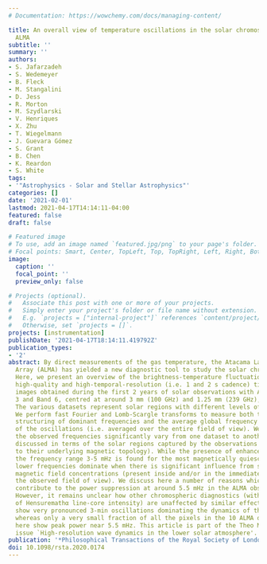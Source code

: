 ```yaml
---
# Documentation: https://wowchemy.com/docs/managing-content/

title: An overall view of temperature oscillations in the solar chromosphere with
  ALMA
subtitle: ''
summary: ''
authors:
- S. Jafarzadeh
- S. Wedemeyer
- B. Fleck
- M. Stangalini
- D. Jess
- R. Morton
- M. Szydlarski
- V. Henriques
- X. Zhu
- T. Wiegelmann
- J. Guevara Gómez
- S. Grant
- B. Chen
- K. Reardon
- S. White
tags:
- '"Astrophysics - Solar and Stellar Astrophysics"'
categories: []
date: '2021-02-01'
lastmod: 2021-04-17T14:14:11-04:00
featured: false
draft: false

# Featured image
# To use, add an image named `featured.jpg/png` to your page's folder.
# Focal points: Smart, Center, TopLeft, Top, TopRight, Left, Right, BottomLeft, Bottom, BottomRight.
image:
  caption: ''
  focal_point: ''
  preview_only: false

# Projects (optional).
#   Associate this post with one or more of your projects.
#   Simply enter your project's folder or file name without extension.
#   E.g. `projects = ["internal-project"]` references `content/project/deep-learning/index.md`.
#   Otherwise, set `projects = []`.
projects: [instrumentation]
publishDate: '2021-04-17T18:14:11.419792Z'
publication_types:
- '2'
abstract: By direct measurements of the gas temperature, the Atacama Large Millimeter/submillimeter
  Array (ALMA) has yielded a new diagnostic tool to study the solar chromosphere.
  Here, we present an overview of the brightness-temperature fluctuations from several
  high-quality and high-temporal-resolution (i.e. 1 and 2 s cadence) time series of
  images obtained during the first 2 years of solar observations with ALMA, in Band
  3 and Band 6, centred at around 3 mm (100 GHz) and 1.25 mm (239 GHz), respectively.
  The various datasets represent solar regions with different levels of magnetic flux.
  We perform fast Fourier and Lomb-Scargle transforms to measure both the spatial
  structuring of dominant frequencies and the average global frequency distributions
  of the oscillations (i.e. averaged over the entire field of view). We find that
  the observed frequencies significantly vary from one dataset to another, which is
  discussed in terms of the solar regions captured by the observations (i.e. linked
  to their underlying magnetic topology). While the presence of enhanced power within
  the frequency range 3-5 mHz is found for the most magnetically quiescent datasets,
  lower frequencies dominate when there is significant influence from strong underlying
  magnetic field concentrations (present inside and/or in the immediate vicinity of
  the observed field of view). We discuss here a number of reasons which could possibly
  contribute to the power suppression at around 5.5 mHz in the ALMA observations.
  However, it remains unclear how other chromospheric diagnostics (with an exception
  of Hensuremathα line-core intensity) are unaffected by similar effects, i.e. they
  show very pronounced 3-min oscillations dominating the dynamics of the chromosphere,
  whereas only a very small fraction of all the pixels in the 10 ALMA datasets analysed
  here show peak power near 5.5 mHz. This article is part of the Theo Murphy meeting
  issue `High-resolution wave dynamics in the lower solar atmosphere'.
publication: '*Philosophical Transactions of the Royal Society of London Series A*'
doi: 10.1098/rsta.2020.0174
---
```

